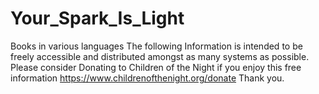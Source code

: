 # Your_Spark_Is_Light
Books in various languages
The following Information is intended to be freely accessible and distributed amongst as many systems as possible. 
Please consider Donating to Children of the Night if you enjoy this free information
https://www.childrenofthenight.org/donate
Thank you.
